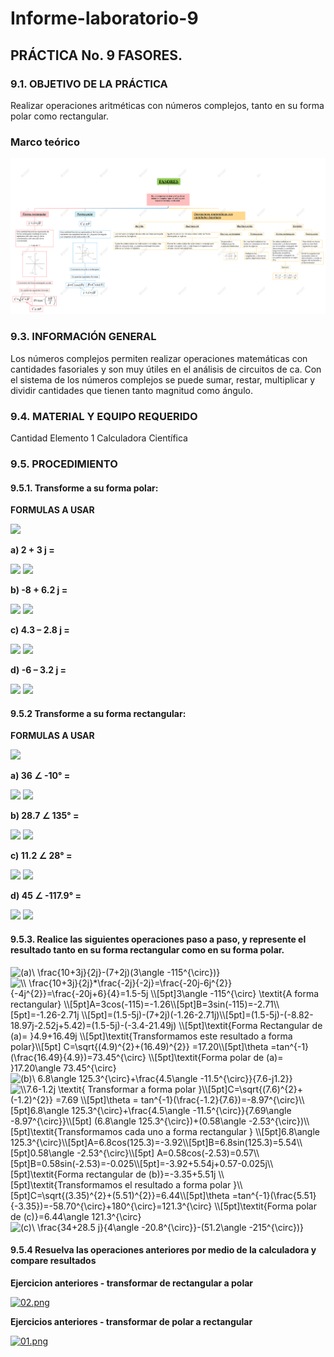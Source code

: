 # Informe-laboratorio-9
 
**<H2>PRÁCTICA No. 9 FASORES.</H2>**

**<H3>9.1. OBJETIVO DE LA PRÁCTICA</H3>**

Realizar operaciones aritméticas con números complejos, tanto en su forma polar 
como rectangular.

**<H3>Marco teórico</H3>**

![Image text](https://github.com/S3bastianCaceres/Informe-laboratorio-9/blob/main/FASO%209999.png)

**<H3>9.3. INFORMACIÓN GENERAL</H3>**

Los números complejos permiten realizar operaciones matemáticas con 
cantidades fasoriales y son muy útiles en el análisis de circuitos de ca. Con el sistema de 
los números complejos se puede sumar, restar, multiplicar y dividir cantidades que tienen 
tanto magnitud como ángulo.

**<H3>9.4. MATERIAL Y EQUIPO REQUERIDO</H3>**


Cantidad Elemento
1 Calculadora Científica



**<H3>9.5. PROCEDIMIENTO</H3>**

**<H4>9.5.1. Transforme a su forma polar:</H4>**

**FORMULAS A USAR**

<img src="https://chart.apis.google.com/chart?cht=tx&chl=C%3D%20%5Csqrt%7B%20A%5E%7B2%7D%20%2B%20B%5E%7B2%7D%20%7D%20%5C%5C%0A%20%5Ctheta%20%3Dtan%5E%7B-1%7D%20%20%5Cbig(%20%5Cfrac%7B%20%5Cpm%20B%7D%7BA%7D%20%5Cbig)%20">


**a) 2 + 3 j =**

<img src="https://chart.apis.google.com/chart?cht=tx&chl=%20%5Cbullet%20Magnitud%5C%5C%0AC%3D%20%5Csqrt%7B%202%5E%7B2%7D%20%2B%203%5E%7B2%7D%20%7D%20%3D%20%5Csqrt%7B13%7D%20%5C%5C%0A%20%5Cbullet%20Angulo%20%5C%20de%20%5C%20fase%20%5C%5C%0A%20%5Ctheta%20%3Dtan%5E%7B-1%7D%20%20%5Cbig(%20%5Cfrac%7B3%7D%7B2%7D%20%5Cbig))%3D%2056.31%5E%7B%20%5Ccirc%20%7D%20%20">

<img src="https://chart.apis.google.com/chart?cht=tx&chl=%5Cbullet%20Resultado%5C%5C%20%5Csqrt%7B13%7D%20%5C%20%20%5Cangle%20%2056.31%5E%7B%20%5Ccirc%20%7D%0A">

**b) -8 + 6.2 j =**

<img src="https://chart.apis.google.com/chart?cht=tx&chl=%20%5Cbullet%20Magnitud%5C%5C%0AC%3D%20%5Csqrt%7B%20(-8)%5E%7B2%7D%20%2B%20(6.2)%5E%7B2%7D%20%7D%20%3D%2010.12%20%5C%5C%0A%20%5Cbullet%20Angulo%20%5C%20de%20%5C%20fase%20%5C%5C%0A%20%5Ctheta%20%3Dtan%5E%7B-1%7D%20%20%5Cbig(%20-%5Cfrac%7B6.2%7D%7B8%7D%20%5Cbig)%3D%20-37.77%5E%7B%20%5Ccirc%20%7D%20%20%5C%5C%0A">

<img src="https://chart.apis.google.com/chart?cht=tx&chl=%5Cbullet%20Resultado%5C%5C%2010.12%20%5C%20%5Cangle%20-37.77-180%5E%7B%20%5Ccirc%20%7D%5C%5C%0A10.12%20%5C%20%5Cangle%20142.23%5E%7B%20%5Ccirc%20%7D">

**c) 4.3 – 2.8 j =** 

<img src="https://chart.apis.google.com/chart?cht=tx&chl=%20%5Cbullet%20Magnitud%5C%5C%0AC%3D%20%5Csqrt%7B%20(4.3)%5E%7B2%7D%20%2B%20(-2.8)%5E%7B2%7D%20%7D%20%3D%205.13%20%5C%5C%0A%20%5Cbullet%20Angulo%20%5C%20de%20%5C%20fase%20%5C%5C%0A%20%5Ctheta%20%3Dtan%5E%7B-1%7D%20%20%5Cbig(%20-%5Cfrac%7B2.8%7D%7B4.3%7D%20%5Cbig)%3D%20-33.07%5E%7B%20%5Ccirc%20%7D%20%20%5C%5C%0A">

<img src="https://chart.apis.google.com/chart?cht=tx&chl=%5Cbullet%20Resultado%5C%5C%205.13%20%5C%20%20%5Cangle%20%20-33.07%5E%7B%20%5Ccirc%20%7D%0A">

**d) -6 – 3.2 j =**

<img src="https://chart.apis.google.com/chart?cht=tx&chl=%20%5Cbullet%20Magnitud%5C%5C%0AC%3D%20%5Csqrt%7B%20(-6)%5E%7B2%7D%20%2B%20(-3.2)%5E%7B2%7D%20%7D%20%3D%206.8%20%5C%5C%0A%20%5Cbullet%20Angulo%20%5C%20de%20%5C%20fase%20%5C%5C%0A%20%5Ctheta%20%3Dtan%5E%7B-1%7D%20%20%5Cbig(%20%5Cfrac%7B3.2%7D%7B6%7D%20%5Cbig)%3D%2028.07%5E%7B%20%5Ccirc%20%7D%20%20%5C%5C%0A">

<img src="https://chart.apis.google.com/chart?cht=tx&chl=%5Cbullet%20Resultado%5C%5C%206.8%20%5C%20%5Cangle%2028.07-180%5E%7B%20%5Ccirc%20%7D%5C%5C%0A6.8%20%5C%20%5Cangle%20-151.93%5E%7B%20%5Ccirc%20%7D">




**<H4>9.5.2 Transforme a su forma rectangular:</H4>**

**FORMULAS A USAR**

<img src="https://chart.apis.google.com/chart?cht=tx&chl=A%3DCcos(%20%5Ctheta%20)%5C%5C%0AB%3DCsin(%20%5Ctheta%20)%0A">

**a) 36 ∠ -10° =** 

<img src="https://chart.apis.google.com/chart?cht=tx&chl=%5Cbullet%20Parte%20%5C%20real%20%5C%5C%0AA%3D36cos(-10)%3D35.45%5C%5C%0A%5Cbullet%20Parte%20%5C%20imaginaria%5C%5C%0AB%3D36sin(-10)%3D-6.25%5C%5C">

<img src="https://chart.apis.google.com/chart?cht=tx&chl=%5Cbullet%20Resultado%20%5C%5C%0A%0A35.45-6.25j">

**b) 28.7 ∠ 135° =** 

<img src="https://chart.apis.google.com/chart?cht=tx&chl=%5Cbullet%20Parte%20%5C%20real%20%5C%5C%0AA%3D28.7cos(135)%3D-20.29%5C%5C%0A%5Cbullet%20Parte%20%5C%20imaginaria%5C%5C%0AB%3D28.7sin(135)%3D20.29%5C%5C">

<img src="https://chart.apis.google.com/chart?cht=tx&chl=%5Cbullet%20Resultado%20%5C%5C%0A%0A-20.29%2B20.29j">

**c) 11.2 ∠ 28° =** 

<img src="https://chart.apis.google.com/chart?cht=tx&chl=%5Cbullet%20Parte%20%5C%20real%20%5C%5C%0AA%3D11.2cos(28)%3D9.88%5C%5C%0A%5Cbullet%20Parte%20%5C%20imaginaria%5C%5C%0AB%3D11.3sin(28)%3D5.30%5C%5C">

<img src="https://chart.apis.google.com/chart?cht=tx&chl=%5Cbullet%20Resultado%20%5C%5C%0A%0A9.88%2B5.30j">

**d) 45 ∠ -117.9° =** 

<img src="https://chart.apis.google.com/chart?cht=tx&chl=%5Cbullet%20Parte%20%5C%20real%20%5C%5C%0AA%3D45cos(-117.9)%3D-21.05%5C%5C%0A%5Cbullet%20Parte%20%5C%20imaginaria%5C%5C%0AB%3D45sin(-117.9)%3D-39.76%5C%5C">

<img src="https://chart.apis.google.com/chart?cht=tx&chl=%5Cbullet%20Resultado%20%5C%5C%0A%0A-21.05-39.76j">
 


**<H4>9.5.3. Realice las siguientes operaciones paso a paso, y represente el resultado tanto en su forma rectangular como en su forma polar.</H4>**

<img src="https://latex.codecogs.com/svg.image?\mathbf{(a)\&space;\frac{10&plus;3j}{2j}-(7&plus;2j)(3\angle&space;-115^{\circ})" title="(a)\ \frac{10+3j}{2j}-(7+2j)(3\angle -115^{\circ})}" />

<img src="https://latex.codecogs.com/svg.image?\\&space;\frac{10&plus;3j}{2j}*\frac{-2j}{-2j}=\frac{-20j-6j^{2}}{-4j^{2}}=\frac{-20j&plus;6}{4}=1.5-5j&space;\\[5pt]3\angle&space;-115^{\circ}&space;\textit{A&space;forma&space;rectangular}&space;\\[5pt]A=3cos(-115)=-1.26\\[5pt]B=3sin(-115)=-2.71\\[5pt]=-1.26-2.71j&space;\\[5pt]=(1.5-5j)-(7&plus;2j)(-1.26-2.71j)\\[5pt]=(1.5-5j)-(-8.82-18.97j-2.52j&plus;5.42)=(1.5-5j)-(-3.4-21.49j)&space;\\[5pt]\textit{Forma&space;Rectangular&space;de&space;(a)=&space;}4.9&plus;16.49j&space;\\[5pt]\textit{Transformamos&space;este&space;resultado&space;a&space;forma&space;polar}\\[5pt]&space;C=\sqrt{(4.9)^{2}&plus;(16.49)^{2}}&space;=17.20\\[5pt]\theta&space;=tan^{-1}(\frac{16.49}{4.9})=73.45^{\circ}&space;\\[5pt]\textit{Forma&space;polar&space;de&space;(a)=&space;}17.20\angle&space;73.45^{\circ}&space;" title="\\ \frac{10+3j}{2j}*\frac{-2j}{-2j}=\frac{-20j-6j^{2}}{-4j^{2}}=\frac{-20j+6}{4}=1.5-5j \\[5pt]3\angle -115^{\circ} \textit{A forma rectangular} \\[5pt]A=3cos(-115)=-1.26\\[5pt]B=3sin(-115)=-2.71\\[5pt]=-1.26-2.71j \\[5pt]=(1.5-5j)-(7+2j)(-1.26-2.71j)\\[5pt]=(1.5-5j)-(-8.82-18.97j-2.52j+5.42)=(1.5-5j)-(-3.4-21.49j) \\[5pt]\textit{Forma Rectangular de (a)= }4.9+16.49j \\[5pt]\textit{Transformamos este resultado a forma polar}\\[5pt] C=\sqrt{(4.9)^{2}+(16.49)^{2}} =17.20\\[5pt]\theta =tan^{-1}(\frac{16.49}{4.9})=73.45^{\circ} \\[5pt]\textit{Forma polar de (a)= }17.20\angle 73.45^{\circ} " />

<img src="https://latex.codecogs.com/svg.image?\mathbf{(b)\&space;6.8\angle&space;125.3^{\circ}&plus;\frac{4.5\angle&space;-11.5^{\circ}}{7.6-j1.2}" title="(b)\ 6.8\angle 125.3^{\circ}+\frac{4.5\angle -11.5^{\circ}}{7.6-j1.2}}" />

<img src="https://latex.codecogs.com/svg.image?\\7.6-1.2j&space;\textit{&space;Transformar&space;a&space;forma&space;polar&space;}\\[5pt]C=\sqrt{(7.6)^{2}&plus;(-1.2)^{2}}&space;=7.69&space;\\[5pt]\theta&space;=&space;tan^{-1}(\frac{-1.2}{7.6})=-8.97^{\circ}\\[5pt]6.8\angle&space;125.3^{\circ}&plus;\frac{4.5\angle&space;-11.5^{\circ}}{7.69\angle&space;-8.97^{\circ}}\\[5pt]&space;(6.8\angle&space;125.3^{\circ})&plus;(0.58\angle&space;-2.53^{\circ})\\[5pt]\textit{Transformamos&space;cada&space;uno&space;a&space;forma&space;rectangular&space;}&space;\\[5pt]6.8\angle&space;125.3^{\circ}\\[5pt]A=6.8cos(125.3)=-3.92\\[5pt]B=6.8sin(125.3)=5.54\\[5pt]0.58\angle&space;-2.53^{\circ}\\[5pt]&space;A=0.58cos(-2.53)=0.57\\[5pt]B=0.58sin(-2.53)=-0.025\\[5pt]=-3.92&plus;5.54j&plus;0.57-0.025j\\[5pt]\textit{Forma&space;rectangular&space;de&space;(b)}=-3.35&plus;5.51j&space;\\[5pt]\textit{Transformamos&space;el&space;resultado&space;a&space;forma&space;polar&space;}\\[5pt]C=\sqrt{(3.35)^{2}&plus;(5.51)^{2}}=6.44\\[5pt]\theta&space;=tan^{-1}(\frac{5.51}{-3.35})=-58.70^{\circ}&plus;180^{\circ}=121.3^{\circ}&space;\\[5pt]\textit{Forma&space;polar&space;de&space;(c)}=6.44\angle&space;121.3^{\circ}&space;" title="\\7.6-1.2j \textit{ Transformar a forma polar }\\[5pt]C=\sqrt{(7.6)^{2}+(-1.2)^{2}} =7.69 \\[5pt]\theta = tan^{-1}(\frac{-1.2}{7.6})=-8.97^{\circ}\\[5pt]6.8\angle 125.3^{\circ}+\frac{4.5\angle -11.5^{\circ}}{7.69\angle -8.97^{\circ}}\\[5pt] (6.8\angle 125.3^{\circ})+(0.58\angle -2.53^{\circ})\\[5pt]\textit{Transformamos cada uno a forma rectangular } \\[5pt]6.8\angle 125.3^{\circ}\\[5pt]A=6.8cos(125.3)=-3.92\\[5pt]B=6.8sin(125.3)=5.54\\[5pt]0.58\angle -2.53^{\circ}\\[5pt] A=0.58cos(-2.53)=0.57\\[5pt]B=0.58sin(-2.53)=-0.025\\[5pt]=-3.92+5.54j+0.57-0.025j\\[5pt]\textit{Forma rectangular de (b)}=-3.35+5.51j \\[5pt]\textit{Transformamos el resultado a forma polar }\\[5pt]C=\sqrt{(3.35)^{2}+(5.51)^{2}}=6.44\\[5pt]\theta =tan^{-1}(\frac{5.51}{-3.35})=-58.70^{\circ}+180^{\circ}=121.3^{\circ} \\[5pt]\textit{Forma polar de (c)}=6.44\angle 121.3^{\circ} " />

<img src="https://latex.codecogs.com/svg.image?\mathbf{(c)\&space;\frac{34&plus;28.5&space;j}{4\angle&space;-20.8^{\circ}}-(51.2\angle&space;-215^{\circ})" title="(c)\ \frac{34+28.5 j}{4\angle -20.8^{\circ}}-(51.2\angle -215^{\circ})}" />


**<H4>9.5.4 Resuelva las operaciones anteriores por medio de la calculadora y compare resultados</H4>**

**Ejercicion anteriores - transformar de rectangular a polar**

[![02.png](https://i.postimg.cc/d3fRLbnt/02.png)](https://postimg.cc/1VpVdYLL)

**Ejercicios anteriores - transformar de polar a rectangular**

[![01.png](https://i.postimg.cc/rmdKzBrm/01.png)](https://postimg.cc/Kk2ZHsQS)
